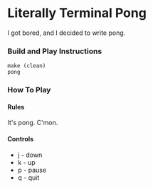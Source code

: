 # Literally Terminal Pong

I got bored, and I decided to write pong.

### Build and Play Instructions

    make (clean)
    pong

### How To Play

#### Rules

It's pong. C'mon.


#### **Controls**

* j - down
* k - up
* p - pause
* q - quit
